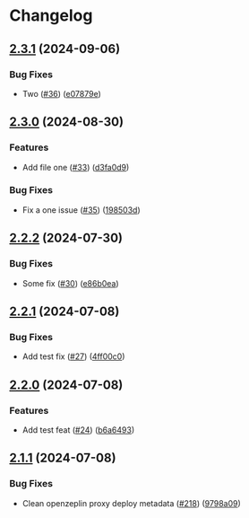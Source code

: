 # Changelog

## [2.3.1](https://github.com/Lilypad-Tech/test-lilypad-releases/compare/v2.3.0...v2.3.1) (2024-09-06)


### Bug Fixes

* Two ([#36](https://github.com/Lilypad-Tech/test-lilypad-releases/issues/36)) ([e07879e](https://github.com/Lilypad-Tech/test-lilypad-releases/commit/e07879e02732cc314ff5cc58a596d2984c776766))

## [2.3.0](https://github.com/Lilypad-Tech/test-lilypad-releases/compare/v2.2.2...v2.3.0) (2024-08-30)


### Features

* Add file one ([#33](https://github.com/Lilypad-Tech/test-lilypad-releases/issues/33)) ([d3fa0d9](https://github.com/Lilypad-Tech/test-lilypad-releases/commit/d3fa0d94827f640f0ce7017f674aca67dd27cc42))


### Bug Fixes

* Fix a one issue ([#35](https://github.com/Lilypad-Tech/test-lilypad-releases/issues/35)) ([198503d](https://github.com/Lilypad-Tech/test-lilypad-releases/commit/198503db655ea9221507327fd6d9113ea599bfd0))

## [2.2.2](https://github.com/Lilypad-Tech/test-lilypad-releases/compare/v2.2.1...v2.2.2) (2024-07-30)


### Bug Fixes

* Some fix ([#30](https://github.com/Lilypad-Tech/test-lilypad-releases/issues/30)) ([e86b0ea](https://github.com/Lilypad-Tech/test-lilypad-releases/commit/e86b0ea374acd8be9a2b796a9f3f5cb0a3fdfb17))

## [2.2.1](https://github.com/Lilypad-Tech/test-lilypad-releases/compare/v2.2.0...v2.2.1) (2024-07-08)


### Bug Fixes

* Add test fix ([#27](https://github.com/Lilypad-Tech/test-lilypad-releases/issues/27)) ([4ff00c0](https://github.com/Lilypad-Tech/test-lilypad-releases/commit/4ff00c097db9f76cbe35205b7c4d2230f2d36145))

## [2.2.0](https://github.com/Lilypad-Tech/test-lilypad-releases/compare/v2.1.1...v2.2.0) (2024-07-08)


### Features

* Add test feat ([#24](https://github.com/Lilypad-Tech/test-lilypad-releases/issues/24)) ([b6a6493](https://github.com/Lilypad-Tech/test-lilypad-releases/commit/b6a6493137285721b943a5a76a1558625daf834a))

## [2.1.1](https://github.com/Lilypad-Tech/test-lilypad-releases/compare/v2.1.0...v2.1.1) (2024-07-08)


### Bug Fixes

* Clean openzeplin proxy deploy metadata ([#218](https://github.com/Lilypad-Tech/test-lilypad-releases/issues/218)) ([9798a09](https://github.com/Lilypad-Tech/test-lilypad-releases/commit/9798a09058ab98e9f2a5cfe3e3bbd4e1bc94a614))
